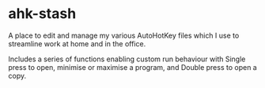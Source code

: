 # ahk-stash
A place to edit and manage my various AutoHotKey files which I use to streamline work at home and in the office.

Includes a series of functions enabling custom run behaviour with Single press to open, minimise or maximise a program, and Double press to open a copy.